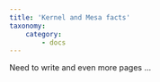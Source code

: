 ```yaml
---
title: 'Kernel and Mesa facts'
taxonomy:
    category:
        - docs
---
```


Need to write and even more pages ...
